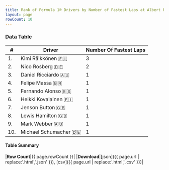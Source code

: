 ```yaml
---
title: Rank of Formula 1® Drivers by Number of Fastest Laps at Albert Park Grand Prix Circuit
layout: page
rowCount: 10
---
```


<canvas id="chart" width="400" height="180"></canvas>
<script>
var data = {
    "datasets": [
        {
            "backgroundColor": [
                "#f3a935",
                "#f3a935",
                "#f3a935",
                "#f3a935",
                "#f3a935",
                "#f3a935",
                "#f3a935",
                "#f3a935",
                "#f3a935",
                "#f3a935"
            ],
            "borderColor": [
                "#f68639",
                "#f68639",
                "#f68639",
                "#f68639",
                "#f68639",
                "#f68639",
                "#f68639",
                "#f68639",
                "#f68639",
                "#f68639"
            ],
            "borderWidth": 1,
            "data": [
                3.0,
                2.0,
                1.0,
                1.0,
                1.0,
                1.0,
                1.0,
                1.0,
                1.0,
                1.0
            ],
            "label": "Number Of Fastest Laps"
        }
    ],
    "labels": [
        "Kimi Räikkönen",
        "Nico Rosberg",
        "Daniel Ricciardo",
        "Felipe Massa",
        "Fernando Alonso",
        "Heikki Kovalainen",
        "Jenson Button",
        "Lewis Hamilton",
        "Mark Webber",
        "Michael Schumacher"
    ]
};
var options = {
  legend: {
    display: false
  },
  scales: {
    xAxes: [{
      ticks: {
        beginAtZero: true,
        maxRotation: 180,
        display: window.innerWidth > 800
      }
    }],
    yAxes: [{
      ticks: {
        beginAtZero: true
      }
    }]
  },
  onResize: function(chart, size) {
    chart.options.scales.xAxes[0].ticks.display = size.width > 800;
  }
};
var chart = new Chart("chart", {
    data: data,
    type: 'bar',
    options: options
});
</script>

<!-- div id="chart-navigation">
<button onclick="window.location = chart.toBase64Image();">Save as Image</button>
<button onclick="window.location = chart.toBase64Image();">Hello</button>
<button onclick="window.location = chart.toBase64Image();">Hello</button>
<select>
<option>one</option>
<option>two</option>
<option>three</option>
</select>
</div -->




### Data Table

| # | Driver | Number Of Fastest Laps |
|--|--|--|
| 1. | Kimi Räikkönen 🇫🇮 | 3 |
| 2. | Nico Rosberg 🇩🇪 | 2 |
| 3. | Daniel Ricciardo 🇦🇺 | 1 |
| 4. | Felipe Massa 🇧🇷 | 1 |
| 5. | Fernando Alonso 🇪🇸 | 1 |
| 6. | Heikki Kovalainen 🇫🇮 | 1 |
| 7. | Jenson Button 🇬🇧 | 1 |
| 8. | Lewis Hamilton 🇬🇧 | 1 |
| 9. | Mark Webber 🇦🇺 | 1 |
| 10. | Michael Schumacher 🇩🇪 | 1 |

#### Table Summary

|**Row Count**|{{ page.rowCount }}|
|**Download**|[json]({{ page.url | replace:'.html','.json' }}), [csv]({{ page.url | replace:'.html','.csv' }})|
